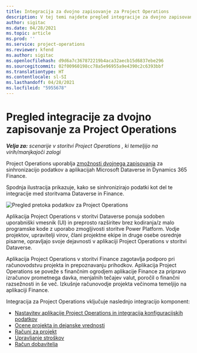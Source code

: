 ```yaml
---
title: Integracija za dvojno zapisovanje za Project Operations
description: V tej temi najdete pregled integracije za dvojno zapisovanje za Project Operations.
author: sigitac
ms.date: 04/28/2021
ms.topic: article
ms.prod: ''
ms.service: project-operations
ms.reviewer: kfend
ms.author: sigitac
ms.openlocfilehash: d9d6a7c367872219b4aca32aecb15d6837ebe296
ms.sourcegitcommit: 02f00960198cc78a5e96955a9e4390c2c6393bbf
ms.translationtype: HT
ms.contentlocale: sl-SI
ms.lasthandoff: 04/28/2021
ms.locfileid: "5955678"
---
```

# <a name="project-operations-dual-write-integration-overview"></a>Pregled integracije za dvojno zapisovanje za Project Operations

_**Velja za:** scenarije v storitvi Project Operations , ki temeljijo na virih/manjkajoči zalogi_

Project Operations uporablja [zmožnosti dvojnega zapisovanja](/dynamics365/fin-ops-core/dev-itpro/data-entities/dual-write/dual-write-home-page) za sinhronizacijo podatkov a aplikacijah Microsoft Dataverse in Dynamics 365 Finance.

Spodnja ilustracija prikazuje, kako se sinhronizirajo podatki kot del te integracije med storitvama Dataverse in Finance.

![Pregled pretoka podatkov za Project Operations](./media/ProjectOperationsFlows.jpg)

Aplikacija Project Operations v storitvi Dataverse ponuja sodoben uporabniški vmesnik (UI) in preprosto razširitev brez kodiranja/z malo programske kode z uporabo zmogljivosti storitve Power Platform. Vodje projektov, upravitelji virov, člani projektne ekipe in druge osebe osrednje pisarne, opravljajo svoje dejavnosti v aplikaciji Project Operations v storitvi Dataverse.

Aplikacija Project Operations v storitvi Finance zagotavlja podporo pri računovodstvu projekta in prepoznavanju prihodkov. Aplikacija Project Operations se poveže s finančnim ogrodjem aplikacije Finance za pripravo izračunov prometnega davka, menjalnih tečajev valut, poročil o finančni razsežnosti in še več. Izkušnje računovodje projekta večinoma temeljijo na aplikaciji Finance.

Integracija za Project Operations vključuje naslednjo integracijo komponent:


- [Nastavitev aplikacije Project Operations in integracija konfiguracijskih podatkov](resource-dual-write-setup-integration.md) 
- [Ocene projekta in dejanske vrednosti](resource-dual-write-estimates-actuals.md)
- [Računi za projekt](resource-dual-write-project-invoice.md)
- [Upravljanje stroškov](resource-dual-write-expense.md)
- [Račun dobavitelja](resource-dual-write-vendor-invoice.md)

